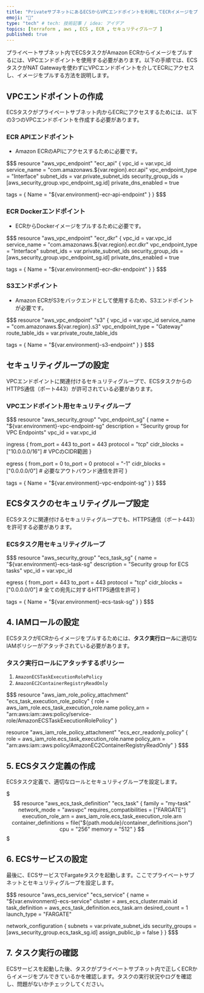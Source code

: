 ```yaml
---
title: "PrivateサブネットにあるECSからVPCエンドポイントを利用してECRイメージをプルする方法"
emoji: "📎"
type: "tech" # tech: 技術記事 / idea: アイデア
topics: [terraform , aws , ECS , ECR , セキュリティグループ ]
published: true
---
```


プライベートサブネット内でECSタスクがAmazon ECRからイメージをプルするには、VPCエンドポイントを使用する必要があります。以下の手順では、ECSタスクがNAT Gatewayを使わずにVPCエンドポイントを介してECRにアクセスし、イメージをプルする方法を説明します。

## VPCエンドポイントの作成

ECSタスクがプライベートサブネット内からECRにアクセスするためには、以下の3つのVPCエンドポイントを作成する必要があります。

### **ECR APIエンドポイント**
- Amazon ECRのAPIにアクセスするために必要です。

$$$
resource "aws_vpc_endpoint" "ecr_api" {
  vpc_id            = var.vpc_id
  service_name      = "com.amazonaws.${var.region}.ecr.api"
  vpc_endpoint_type = "Interface"
  subnet_ids        = var.private_subnet_ids
  security_group_ids = [aws_security_group.vpc_endpoint_sg.id]
  private_dns_enabled = true

  tags = {
    Name = "${var.environment}-ecr-api-endpoint"
  }
}
$$$

### **ECR Dockerエンドポイント**
- ECRからDockerイメージをプルするために必要です。

$$$
resource "aws_vpc_endpoint" "ecr_dkr" {
  vpc_id            = var.vpc_id
  service_name      = "com.amazonaws.${var.region}.ecr.dkr"
  vpc_endpoint_type = "Interface"
  subnet_ids        = var.private_subnet_ids
  security_group_ids = [aws_security_group.vpc_endpoint_sg.id]
  private_dns_enabled = true

  tags = {
    Name = "${var.environment}-ecr-dkr-endpoint"
  }
}
$$$

### **S3エンドポイント**
- Amazon ECRがS3をバックエンドとして使用するため、S3エンドポイントが必要です。

$$$
resource "aws_vpc_endpoint" "s3" {
  vpc_id            = var.vpc_id
  service_name      = "com.amazonaws.${var.region}.s3"
  vpc_endpoint_type = "Gateway"
  route_table_ids   = var.private_route_table_ids

  tags = {
    Name = "${var.environment}-s3-endpoint"
  }
}
$$$

## セキュリティグループの設定

VPCエンドポイントに関連付けるセキュリティグループで、ECSタスクからのHTTPS通信（ポート443）が許可されている必要があります。

### **VPCエンドポイント用セキュリティグループ**

$$$
resource "aws_security_group" "vpc_endpoint_sg" {
  name        = "${var.environment}-vpc-endpoint-sg"
  description = "Security group for VPC Endpoints"
  vpc_id      = var.vpc_id

  ingress {
    from_port   = 443
    to_port     = 443
    protocol    = "tcp"
    cidr_blocks = ["10.0.0.0/16"]  # VPCのCIDR範囲
  }

  egress {
    from_port   = 0
    to_port     = 0
    protocol    = "-1"
    cidr_blocks = ["0.0.0.0/0"]  # 必要なアウトバウンド通信を許可
  }

  tags = {
    Name = "${var.environment}-vpc-endpoint-sg"
  }
}
$$$

## ECSタスクのセキュリティグループ設定

ECSタスクに関連付けるセキュリティグループでも、HTTPS通信（ポート443）を許可する必要があります。

### **ECSタスク用セキュリティグループ**

$$$
resource "aws_security_group" "ecs_task_sg" {
  name        = "${var.environment}-ecs-task-sg"
  description = "Security group for ECS tasks"
  vpc_id      = var.vpc_id

  egress {
    from_port   = 443
    to_port     = 443
    protocol    = "tcp"
    cidr_blocks = ["0.0.0.0/0"]  # 全ての宛先に対するHTTPS通信を許可
  }

  tags = {
    Name = "${var.environment}-ecs-task-sg"
  }
}
$$$

## 4. IAMロールの設定

ECSタスクがECRからイメージをプルするためには、**タスク実行ロール**に適切なIAMポリシーがアタッチされている必要があります。

### **タスク実行ロールにアタッチするポリシー**

1. `AmazonECSTaskExecutionRolePolicy`
2. `AmazonEC2ContainerRegistryReadOnly`

$$$
resource "aws_iam_role_policy_attachment" "ecs_task_execution_role_policy" {
  role       = aws_iam_role.ecs_task_execution_role.name
  policy_arn = "arn:aws:iam::aws:policy/service-role/AmazonECSTaskExecutionRolePolicy"
}

resource "aws_iam_role_policy_attachment" "ecs_ecr_readonly_policy" {
  role       = aws_iam_role.ecs_task_execution_role.name
  policy_arn = "arn:aws:iam::aws:policy/AmazonEC2ContainerRegistryReadOnly"
}
$$$

## 5. ECSタスク定義の作成

ECSタスク定義で、適切なロールとセキュリティグループを設定します。

$$$
resource "aws_ecs_task_definition" "ecs_task" {
  family                   = "my-task"
  network_mode             = "awsvpc"
  requires_compatibilities = ["FARGATE"]
  execution_role_arn       = aws_iam_role.ecs_task_execution_role.arn
  container_definitions    = file("${path.module}/container_definitions.json")
  cpu                      = "256"
  memory                   = "512"
}
$$$

## 6. ECSサービスの設定

最後に、ECSサービスでFargateタスクを起動します。ここでプライベートサブネットとセキュリティグループを設定します。

$$$
resource "aws_ecs_service" "ecs_service" {
  name            = "${var.environment}-ecs-service"
  cluster         = aws_ecs_cluster.main.id
  task_definition = aws_ecs_task_definition.ecs_task.arn
  desired_count   = 1
  launch_type     = "FARGATE"

  network_configuration {
    subnets          = var.private_subnet_ids
    security_groups  = [aws_security_group.ecs_task_sg.id]
    assign_public_ip = false
  }
}
$$$

## 7. タスク実行の確認

ECSサービスを起動した後、タスクがプライベートサブネット内で正しくECRからイメージをプルできているかを確認します。タスクの実行状況やログを確認し、問題がないかチェックしてください。
